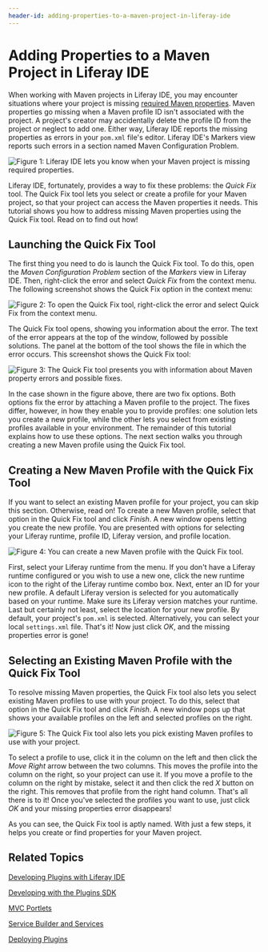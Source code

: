 ```yaml
---
header-id: adding-properties-to-a-maven-project-in-liferay-ide
---
```


# Adding Properties to a Maven Project in Liferay IDE

When working with Maven projects in Liferay IDE, you may encounter situations
where your project is missing [required Maven properties](/docs/6-2/tutorials/-/knowledge_base/t/using-liferay-maven-parent-plugin-projects).
Maven properties go missing when a Maven profile ID isn't associated with the
project. A project's creator may accidentally delete the profile ID from the
project or neglect to add one. Either way, Liferay IDE reports the missing
properties as errors in your `pom.xml` file's editor. Liferay IDE's Markers view
reports such errors in a section named Maven Configuration Problem. 

![Figure 1: Liferay IDE lets you know when your Maven project is missing required properties.](../../images/maven-quick-fix-01.png)

Liferay IDE, fortunately, provides a way to fix these problems: the *Quick Fix*
tool. The Quick Fix tool lets you select or create a profile for your Maven
project, so that your project can access the Maven properties it needs. This
tutorial shows you how to address missing Maven properties using the Quick Fix
tool. Read on to find out how! 

## Launching the Quick Fix Tool

The first thing you need to do is launch the Quick Fix tool. To do this, open
the *Maven Configuration Problem* section of the *Markers* view in Liferay IDE.
Then, right-click the error and select *Quick Fix* from the context menu. The
following screenshot shows the Quick Fix option in the context menu: 

![Figure 2: To open the Quick Fix tool, right-click the error and select *Quick Fix* from the context menu.](../../images/maven-quick-fix-02.png)

The Quick Fix tool opens, showing you information about the error. The text of
the error appears at the top of the window, followed by possible solutions. The
panel at the bottom of the tool shows the file in which the error occurs. This
screenshot shows the Quick Fix tool: 

![Figure 3: The Quick Fix tool presents you with information about Maven property errors and possible fixes.](../../images/maven-quick-fix-03.png)

In the case shown in the figure above, there are two fix options. Both options
fix the error by attaching a Maven profile to the project. The fixes differ,
however, in how they enable you to provide profiles: one solution lets you
create a new profile, while the other lets you select from existing profiles
available in your environment. The remainder of this tutorial explains how to
use these options. The next section walks you through creating a new Maven
profile using the Quick Fix tool. 

## Creating a New Maven Profile with the Quick Fix Tool

If you want to select an existing Maven profile for your project, you can skip
this section. Otherwise, read on! To create a new Maven profile, select that
option in the Quick Fix tool and click *Finish*. A new window opens letting you
create the new profile. You are presented with options for selecting your
Liferay runtime, profile ID, Liferay version, and profile location. 

![Figure 4: You can create a new Maven profile with the Quick Fix tool.](../../images/maven-quick-fix-04.png)

First, select your Liferay runtime from the menu. If you don't have a Liferay
runtime configured or you wish to use a new one, click the new runtime icon to
the right of the Liferay runtime combo box. Next, enter an ID for your new
profile. A default Liferay version is selected for you automatically based on
your runtime. Make sure its Liferay version matches your runtime. Last but
certainly not least, select the location for your new profile. By default, your
project's `pom.xml` is selected. Alternatively, you can select your local
`settings.xml` file. That's it! Now just click *OK*, and the missing properties
error is gone! 

## Selecting an Existing Maven Profile with the Quick Fix Tool

To resolve missing Maven properties, the Quick Fix tool also lets you select
existing Maven profiles to use with your project. To do this, select that option
in the Quick Fix tool and click *Finish*. A new window pops up that shows your
available profiles on the left and selected profiles on the right. 

![Figure 5: The Quick Fix tool also lets you pick existing Maven profiles to use with your project.](../../images/maven-quick-fix-05.png)

To select a profile to use, click it in the column on the left and then click
the *Move Right* arrow between the two columns. This moves the profile into the
column on the right, so your project can use it. If you move a profile to the
column on the right by mistake, select it and then click the red *X* button on
the right. This removes that profile from the right hand column.  That's all
there is to it! Once you've selected the profiles you want to use, just click
*OK* and your missing properties error disappears! 

As you can see, the Quick Fix tool is aptly named. With just a few steps, it
helps you create or find properties for your Maven project. 

## Related Topics

[Developing Plugins with Liferay IDE](/docs/6-2/tutorials/-/knowledge_base/t/liferay-ide)

[Developing with the Plugins SDK](/docs/6-2/tutorials/-/knowledge_base/t/plugins-sdk)

[MVC Portlets](/docs/6-2/tutorials/-/knowledge_base/t/developing-jsp-portlets-using-liferay-mvc)

[Service Builder and Services](/docs/6-2/tutorials/-/knowledge_base/t/service-builder)

[Deploying Plugins](/docs/6-2/tutorials/-/knowledge_base/t/deploying-plugins)

